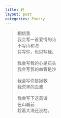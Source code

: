 ```yaml
---
title: 赶
layout: post
categories: Poetry
---
```

>相信我<br>我会写一首爱情的诗<br>不写山和海<br>只写你，也只写我。<br><br>我会写我的心是石头<br>我会写我的血管是沙<br><br>我会写你是拯救<br>我荒旱的血液<br><br>我会写下这首诗<br>在山崩前<br>趁着大海还没枯。